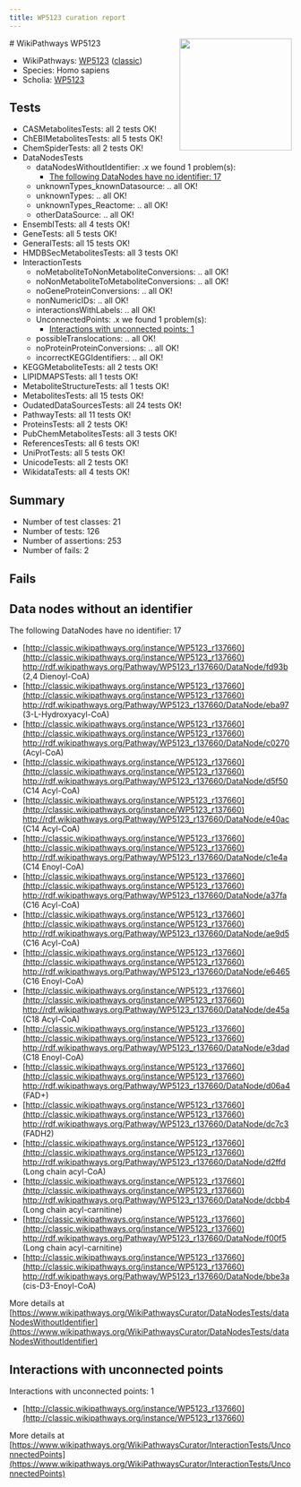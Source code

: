 ```yaml
---
title: WP5123 curation report
---
```


<img style="float: right; width: 200px" src="https://upload.wikimedia.org/wikipedia/commons/thumb/8/83/Wplogo_with_text_500.png/640px-Wplogo_with_text_500.png" />
# WikiPathways WP5123

* WikiPathways: [WP5123](https://wikipathways.org/pathways/WP5123) ([classic](https://classic.wikipathways.org/instance/WP5123))
* Species: Homo sapiens
* Scholia: [WP5123](https://scholia.toolforge.org/wikipathways/WP5123)
## Tests
* CASMetabolitesTests: all 2 tests OK!
* ChEBIMetabolitesTests: all 5 tests OK!
* ChemSpiderTests: all 2 tests OK!
* DataNodesTests
    * dataNodesWithoutIdentifier: .x we found 1 problem(s):
        * [The following DataNodes have no identifier: 17](#8792c497)
    * unknownTypes_knownDatasource: .. all OK!
    * unknownTypes: .. all OK!
    * unknownTypes_Reactome: .. all OK!
    * otherDataSource: .. all OK!
* EnsemblTests: all 4 tests OK!
* GeneTests: all 5 tests OK!
* GeneralTests: all 15 tests OK!
* HMDBSecMetabolitesTests: all 3 tests OK!
* InteractionTests
    * noMetaboliteToNonMetaboliteConversions: .. all OK!
    * noNonMetaboliteToMetaboliteConversions: .. all OK!
    * noGeneProteinConversions: .. all OK!
    * nonNumericIDs: .. all OK!
    * interactionsWithLabels: .. all OK!
    * UnconnectedPoints: .x we found 1 problem(s):
        * [Interactions with unconnected points: 1](#35a61ad9)
    * possibleTranslocations: .. all OK!
    * noProteinProteinConversions: .. all OK!
    * incorrectKEGGIdentifiers: .. all OK!
* KEGGMetaboliteTests: all 2 tests OK!
* LIPIDMAPSTests: all 1 tests OK!
* MetaboliteStructureTests: all 1 tests OK!
* MetabolitesTests: all 15 tests OK!
* OudatedDataSourcesTests: all 24 tests OK!
* PathwayTests: all 11 tests OK!
* ProteinsTests: all 2 tests OK!
* PubChemMetabolitesTests: all 3 tests OK!
* ReferencesTests: all 6 tests OK!
* UniProtTests: all 5 tests OK!
* UnicodeTests: all 2 tests OK!
* WikidataTests: all 4 tests OK!


## Summary

* Number of test classes: 21
* Number of tests: 126
* Number of assertions: 253
* Number of fails: 2

## Fails

<a name="8792c497" />

## Data nodes without an identifier

The following DataNodes have no identifier: 17

* [http://classic.wikipathways.org/instance/WP5123_r137660](http://classic.wikipathways.org/instance/WP5123_r137660) http://rdf.wikipathways.org/Pathway/WP5123_r137660/DataNode/fd93b (2,4 Dienoyl-CoA)
* [http://classic.wikipathways.org/instance/WP5123_r137660](http://classic.wikipathways.org/instance/WP5123_r137660) http://rdf.wikipathways.org/Pathway/WP5123_r137660/DataNode/eba97 (3-L-Hydroxyacyl-CoA)
* [http://classic.wikipathways.org/instance/WP5123_r137660](http://classic.wikipathways.org/instance/WP5123_r137660) http://rdf.wikipathways.org/Pathway/WP5123_r137660/DataNode/c0270 (Acyl-CoA)
* [http://classic.wikipathways.org/instance/WP5123_r137660](http://classic.wikipathways.org/instance/WP5123_r137660) http://rdf.wikipathways.org/Pathway/WP5123_r137660/DataNode/d5f50 (C14 Acyl-CoA)
* [http://classic.wikipathways.org/instance/WP5123_r137660](http://classic.wikipathways.org/instance/WP5123_r137660) http://rdf.wikipathways.org/Pathway/WP5123_r137660/DataNode/e40ac (C14 Acyl-CoA)
* [http://classic.wikipathways.org/instance/WP5123_r137660](http://classic.wikipathways.org/instance/WP5123_r137660) http://rdf.wikipathways.org/Pathway/WP5123_r137660/DataNode/c1e4a (C14 Enoyl-CoA)
* [http://classic.wikipathways.org/instance/WP5123_r137660](http://classic.wikipathways.org/instance/WP5123_r137660) http://rdf.wikipathways.org/Pathway/WP5123_r137660/DataNode/a37fa (C16 Acyl-CoA)
* [http://classic.wikipathways.org/instance/WP5123_r137660](http://classic.wikipathways.org/instance/WP5123_r137660) http://rdf.wikipathways.org/Pathway/WP5123_r137660/DataNode/ae9d5 (C16 Acyl-CoA)
* [http://classic.wikipathways.org/instance/WP5123_r137660](http://classic.wikipathways.org/instance/WP5123_r137660) http://rdf.wikipathways.org/Pathway/WP5123_r137660/DataNode/e6465 (C16 Enoyl-CoA)
* [http://classic.wikipathways.org/instance/WP5123_r137660](http://classic.wikipathways.org/instance/WP5123_r137660) http://rdf.wikipathways.org/Pathway/WP5123_r137660/DataNode/de45a (C18 Acyl-CoA)
* [http://classic.wikipathways.org/instance/WP5123_r137660](http://classic.wikipathways.org/instance/WP5123_r137660) http://rdf.wikipathways.org/Pathway/WP5123_r137660/DataNode/e3dad (C18 Enoyl-CoA)
* [http://classic.wikipathways.org/instance/WP5123_r137660](http://classic.wikipathways.org/instance/WP5123_r137660) http://rdf.wikipathways.org/Pathway/WP5123_r137660/DataNode/d06a4 (FAD+)
* [http://classic.wikipathways.org/instance/WP5123_r137660](http://classic.wikipathways.org/instance/WP5123_r137660) http://rdf.wikipathways.org/Pathway/WP5123_r137660/DataNode/dc7c3 (FADH2)
* [http://classic.wikipathways.org/instance/WP5123_r137660](http://classic.wikipathways.org/instance/WP5123_r137660) http://rdf.wikipathways.org/Pathway/WP5123_r137660/DataNode/d2ffd (Long chain acyl-CoA)
* [http://classic.wikipathways.org/instance/WP5123_r137660](http://classic.wikipathways.org/instance/WP5123_r137660) http://rdf.wikipathways.org/Pathway/WP5123_r137660/DataNode/dcbb4 (Long chain acyl-carnitine)
* [http://classic.wikipathways.org/instance/WP5123_r137660](http://classic.wikipathways.org/instance/WP5123_r137660) http://rdf.wikipathways.org/Pathway/WP5123_r137660/DataNode/f00f5 (Long chain acyl-carnitine)
* [http://classic.wikipathways.org/instance/WP5123_r137660](http://classic.wikipathways.org/instance/WP5123_r137660) http://rdf.wikipathways.org/Pathway/WP5123_r137660/DataNode/bbe3a (cis-D3-Enoyl-CoA)


More details at [https://www.wikipathways.org/WikiPathwaysCurator/DataNodesTests/dataNodesWithoutIdentifier](https://www.wikipathways.org/WikiPathwaysCurator/DataNodesTests/dataNodesWithoutIdentifier)

<a name="35a61ad9" />

## Interactions with unconnected points

Interactions with unconnected points: 1

* [http://classic.wikipathways.org/instance/WP5123_r137660](http://classic.wikipathways.org/instance/WP5123_r137660)


More details at [https://www.wikipathways.org/WikiPathwaysCurator/InteractionTests/UnconnectedPoints](https://www.wikipathways.org/WikiPathwaysCurator/InteractionTests/UnconnectedPoints)

